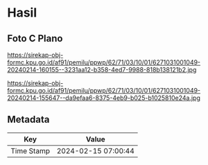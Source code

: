 # Hasil

## Foto C Plano

https://sirekap-obj-formc.kpu.go.id/af91/pemilu/ppwp/62/71/03/10/01/6271031001049-20240214-160155--3231aa12-b358-4ed7-9988-818b138121b2.jpg

https://sirekap-obj-formc.kpu.go.id/af91/pemilu/ppwp/62/71/03/10/01/6271031001049-20240214-155647--da9efaa6-8375-4eb9-b025-b1025810e24a.jpg


## Metadata

| Key        | Value               |
| ---------- | ------------------- |
| Time Stamp | 2024-02-15 07:00:44 |



